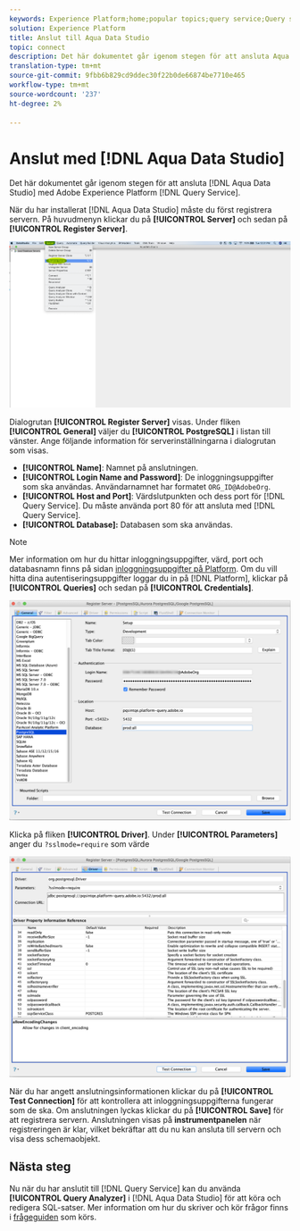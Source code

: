 ```yaml
---
keywords: Experience Platform;home;popular topics;query service;Query service;Aqua Data Studio;Aqua data studio;connect to query service;
solution: Experience Platform
title: Anslut till Aqua Data Studio
topic: connect
description: Det här dokumentet går igenom stegen för att ansluta Aqua Data Studio med Adobe Experience Platform Query Service.
translation-type: tm+mt
source-git-commit: 9fbb6b829cd9ddec30f22b0de66874be7710e465
workflow-type: tm+mt
source-wordcount: '237'
ht-degree: 2%

---
```



# Anslut med [!DNL Aqua Data Studio]

Det här dokumentet går igenom stegen för att ansluta [!DNL Aqua Data Studio] med Adobe Experience Platform [!DNL Query Service].

När du har installerat [!DNL Aqua Data Studio] måste du först registrera servern. På huvudmenyn klickar du på **[!UICONTROL Server]** och sedan på **[!UICONTROL Register Server]**.

![](../images/clients/aqua-data-studio/register-server.png)

Dialogrutan **[!UICONTROL Register Server]** visas. Under fliken **[!UICONTROL General]** väljer du **[!UICONTROL PostgreSQL]** i listan till vänster. Ange följande information för serverinställningarna i dialogrutan som visas.

- **[!UICONTROL Name]**: Namnet på anslutningen.
- **[!UICONTROL Login Name and Password]**: De inloggningsuppgifter som ska användas. Användarnamnet har formatet `ORG_ID@AdobeOrg`.
- **[!UICONTROL Host and Port]**: Värdslutpunkten och dess port för  [!DNL Query Service]. Du måste använda port 80 för att ansluta med [!DNL Query Service].
- **[!UICONTROL Database]:** Databasen som ska användas.

>[!NOTE]
>
>Mer information om hur du hittar inloggningsuppgifter, värd, port och databasnamn finns på sidan [inloggningsuppgifter på Platform](https://platform.adobe.com/query/configuration). Om du vill hitta dina autentiseringsuppgifter loggar du in på [!DNL Platform], klickar på **[!UICONTROL Queries]** och sedan på **[!UICONTROL Credentials]**.

![](../images/clients/aqua-data-studio/register-server-general-tab.png)

Klicka på fliken **[!UICONTROL Driver]**.  Under **[!UICONTROL Parameters]** anger du `?sslmode=require` som värde

![](../images/clients/aqua-data-studio/register-server-driver-tab.png)

När du har angett anslutningsinformationen klickar du på **[!UICONTROL Test Connection]** för att kontrollera att inloggningsuppgifterna fungerar som de ska. Om anslutningen lyckas klickar du på **[!UICONTROL Save]** för att registrera servern. Anslutningen visas på **instrumentpanelen** när registreringen är klar, vilket bekräftar att du nu kan ansluta till servern och visa dess schemaobjekt.

## Nästa steg

Nu när du har anslutit till [!DNL Query Service] kan du använda **[!UICONTROL Query Analyzer]** i [!DNL Aqua Data Studio] för att köra och redigera SQL-satser. Mer information om hur du skriver och kör frågor finns i [frågeguiden](../best-practices/writing-queries.md) som körs.